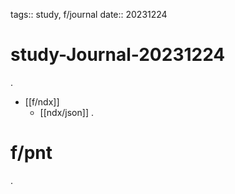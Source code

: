 tags:: study, f/journal
date:: 20231224

# study-Journal-20231224
.
- [[f/ndx]]
  - [[ndx/json]]
.
# f/pnt
.
